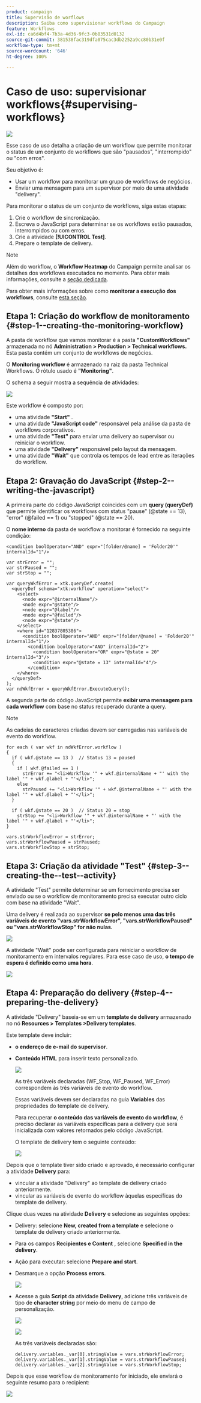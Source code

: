```yaml
---
product: campaign
title: Supervisão de worflows
description: Saiba como supervisionar workflows do Campaign
feature: Workflows
exl-id: ca6d4bf4-7b3a-4d36-9fc3-0b83531d0132
source-git-commit: 381538fac319dfa075cac3db2252a9cc80b31e0f
workflow-type: tm+mt
source-wordcount: '646'
ht-degree: 100%

---
```


# Caso de uso: supervisionar workflows{#supervising-workflows}

![](../../assets/v7-only.svg)

Esse caso de uso detalha a criação de um workflow que permite monitorar o status de um conjunto de workflows que são &quot;pausados&quot;, &quot;interrompido&quot; ou &quot;com erros&quot;.

Seu objetivo é:

* Usar um workflow para monitorar um grupo de workflows de negócios.
* Enviar uma mensagem para um supervisor por meio de uma atividade &quot;delivery&quot;.

Para monitorar o status de um conjunto de workflows, siga estas etapas:

1. Crie o workflow de sincronização.
1. Escreva o JavaScript para determinar se os workflows estão pausados, interrompidos ou com erros.
1. Crie a atividade **[!UICONTROL Test]**.
1. Prepare o template de delivery.

>[!NOTE]
>
>Além do workflow, o **Workflow Heatmap** do Campaign permite analisar os detalhes dos workflows executados no momento. Para obter mais informações, consulte a [seção dedicada](heatmap.md).
>
>Para obter mais informações sobre como **monitorar a execução dos workflows**, consulte [esta seção](monitoring-workflow-execution.md).

## Etapa 1: Criação do workflow de monitoramento {#step-1--creating-the-monitoring-workflow}

A pasta de workflow que vamos monitorar é a pasta **&quot;CustomWorkflows&quot;** armazenada no nó **Administration > Production > Technical workflows.** Esta pasta contém um conjunto de workflows de negócios.

O **Monitoring workflow** é armazenado na raiz da pasta Technical Workflows. O rótulo usado é **&quot;Monitoring&quot;**.

O schema a seguir mostra a sequência de atividades:

![](assets/uc_monitoring_workflow_overview.png)

Este workflow é composto por:

* uma atividade **&quot;Start&quot;** .
* uma atividade **&quot;JavaScript code&quot;** responsável pela análise da pasta de workflows corporativos.
* uma atividade **&quot;Test&quot;** para enviar uma delivery ao supervisor ou reiniciar o workflow.
* uma atividade **&quot;Delivery&quot;** responsável pelo layout da mensagem.
* uma atividade **&quot;Wait&quot;** que controla os tempos de lead entre as iterações do workflow.

## Etapa 2: Gravação do JavaScript {#step-2--writing-the-javascript}

A primeira parte do código JavaScript coincides com um **query (queryDef)** que permite identificar os workflows com status &quot;pause&quot; (@state == 13), &quot;error&quot; (@failed == 1) ou &quot;stopped&quot; (@state == 20).

O **nome interno** da pasta de workflow a monitorar é fornecido na seguinte condição:

```
<condition boolOperator="AND" expr="[folder/@name] = 'Folder20'" internalId="1"/>
```

```
var strError = "";
var strPaused = "";
var strStop = "";

var queryWkfError = xtk.queryDef.create(
  <queryDef schema="xtk:workflow" operation="select">
    <select>
      <node expr="@internalName"/>
      <node expr="@state"/>
      <node expr="@label"/>
      <node expr="@failed"/>
      <node expr="@state"/>   
    </select>
    <where id="12837805386">
      <condition boolOperator="AND" expr="[folder/@name] = 'Folder20'" internalId="1"/>
        <condition boolOperator="AND" internalId="2">
          <condition boolOperator="OR" expr="@state = 20" internalId="3"/>
          <condition expr="@state = 13" internalId="4"/>
        </condition>  
    </where>
  </queryDef>
);
var ndWkfError = queryWkfError.ExecuteQuery(); 
```

A segunda parte do código JavaScript permite **exibir uma mensagem para cada workflow** com base no status recuperado durante a query.

>[!NOTE]
>
>As cadeias de caracteres criadas devem ser carregadas nas variáveis de evento do workflow.

```
for each ( var wkf in ndWkfError.workflow ) 
{
  if ( wkf.@state == 13 )  // Status 13 = paused
  {
    if ( wkf.@failed == 1 )
      strError += "<li>Workflow '" + wkf.@internalName + "' with the label '" + wkf.@label + "'</li>";
    else
      strPaused += "<li>Workflow '" + wkf.@internalName + "' with the label '" + wkf.@label + "'</li>";
  }
  
  if ( wkf.@state == 20 )  // Status 20 = stop
    strStop += "<li>Workflow '" + wkf.@internalName + "' with the label '" + wkf.@label + "'</li>";
}

vars.strWorkflowError = strError;
vars.strWorkflowPaused = strPaused;
vars.strWorkflowStop = strStop;
```

## Etapa 3: Criação da atividade &quot;Test&quot; {#step-3--creating-the--test--activity}

A atividade &quot;Test&quot; permite determinar se um fornecimento precisa ser enviado ou se o workflow de monitoramento precisa executar outro ciclo com base na atividade &quot;Wait&quot;.

Uma delivery é realizada ao supervisor **se pelo menos uma das três variáveis de evento &quot;vars.strWorkflowError&quot;, &quot;vars.strWorkflowPaused&quot; ou &quot;vars.strWorkflowStop&quot; for não nulas.**

![](assets/uc_monitoring_workflow_test.png)

A atividade &quot;Wait&quot; pode ser configurada para reiniciar o workflow de monitoramento em intervalos regulares. Para esse caso de uso, **o tempo de espera é definido como uma hora**.

![](assets/uc_monitoring_workflow_attente.png)

## Etapa 4: Preparação do delivery {#step-4--preparing-the-delivery}

A atividade &quot;Delivery&quot; baseia-se em um **template de delivery** armazenado no nó **Resources > Templates >Delivery templates**.

Este template deve incluir:

* **o endereço de e-mail do supervisor**.
* **Conteúdo HTML** para inserir texto personalizado.

   ![](assets/uc_monitoring_workflow_variables_diffusion.png)

   As três variáveis declaradas (WF_Stop, WF_Paused, WF_Error) correspondem às três variáveis de evento do workflow.

   Essas variáveis devem ser declaradas na guia **Variables** das propriedades do template de delivery.

   Para recuperar **o conteúdo das variáveis de evento do workflow**, é preciso declarar as variáveis específicas para a delivery que será inicializada com valores retornados pelo código JavaScript.

   O template de delivery tem o seguinte conteúdo:

   ![](assets/uc_monitoring_workflow_model_diffusion.png)

Depois que o template tiver sido criado e aprovado, é necessário configurar a atividade **Delivery** para:

* vincular a atividade &quot;Delivery&quot; ao template de delivery criado anteriormente.
* vincular as variáveis de evento do workflow àquelas específicas do template de delivery.

Clique duas vezes na atividade **Delivery** e selecione as seguintes opções:

* Delivery: selecione **New, created from a template** e selecione o template de delivery criado anteriormente.
* Para os campos **Recipientes e Content** , selecione **Specified in the delivery**.
* Ação para executar: selecione **Prepare and start**.
* Desmarque a opção **Process errors**.

   ![](assets/uc_monitoring_workflow_optionmodel.png)

* Acesse a guia **Script** da atividade **Delivery**, adicione três variáveis de tipo de **character string** por meio do menu de campo de personalização.

   ![](assets/uc_monitoring_workflow_selectlinkvariables.png)

   ![](assets/uc_monitoring_workflow_linkvariables.png)

   As três variáveis declaradas são:

   ```
   delivery.variables._var[0].stringValue = vars.strWorkflowError;
   delivery.variables._var[1].stringValue = vars.strWorkflowPaused;
   delivery.variables._var[2].stringValue = vars.strWorkflowStop; 
   ```

Depois que esse workflow de monitoramento for iniciado, ele enviará o seguinte resumo para o recipient:

![](assets/uc_monitoring_workflow_mailfinal.png)
